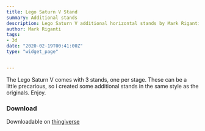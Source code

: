 ```yaml
---
title: Lego Saturn V Stand
summary: Additional stands
description: Lego Saturn V additional horizontal stands by Mark Riganti.		
author: Mark Riganti 
tags:
- 3d
date: "2020-02-19T00:41:00Z"
type: "widget_page" 


---
```




The Lego Saturn V comes with 3 stands, one per stage. These can be a little precarious, so i created some additional stands in the same style as the originals. Enjoy.


### Download 

Downloadable on [thingiverse](https://www.thingiverse.com/thing:2649217)

